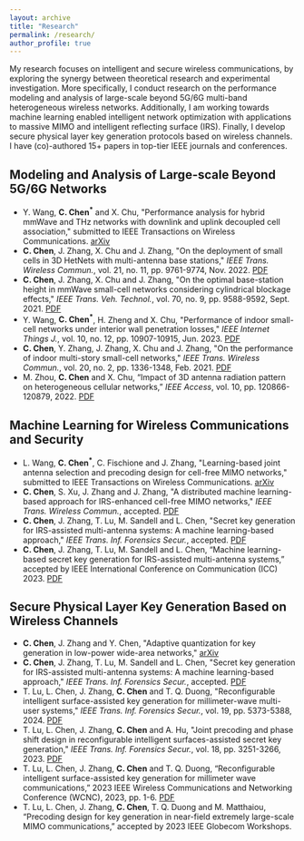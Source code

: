 ```yaml
---
layout: archive
title: "Research"
permalink: /research/
author_profile: true
---
```


My research focuses on intelligent and secure wireless communications, by exploring the synergy between theoretical research and experimental investigation. More specifically, I conduct research on the performance modeling and analysis of large-scale beyond 5G/6G multi-band heterogeneous wireless networks. Additionally, I am working towards machine learning enabled intelligent network optimization with applications to massive MIMO and intelligent reflecting surface (IRS). Finally, I develop secure physical layer key generation protocols based on wireless channels. I have (co)-authored 15+ papers in top-tier IEEE journals and conferences.

## Modeling and Analysis of Large-scale Beyond 5G/6G Networks
* Y. Wang, **C. Chen<sup>*</sup>** and X. Chu, "Performance analysis for hybrid mmWave and THz networks with downlink
and uplink decoupled cell association," submitted to IEEE Transactions on Wireless Communications. [arXiv](https://arxiv.org/abs/2308.05842)
* **C. Chen**, J. Zhang, X. Chu and J. Zhang, "On the deployment of small cells in 3D HetNets with multi-antenna
base stations," _IEEE Trans. Wireless Commun._, vol. 21, no. 11, pp. 9761-9774, Nov. 2022. [PDF](https://ieeexplore.ieee.org/document/9791134)
* **C. Chen**, J. Zhang, X. Chu and J. Zhang, "On the optimal base-station height in mmWave small-cell networks
considering cylindrical blockage effects," _IEEE Trans. Veh. Technol._, vol. 70, no. 9, pp. 9588-9592, Sept. 2021. [PDF](https://ieeexplore.ieee.org/document/9492764)
* Y. Wang, **C. Chen<sup>*</sup>**, H. Zheng and X. Chu, "Performance of indoor small-cell networks under interior wall
penetration losses," _IEEE Internet Things J._, vol. 10, no. 12, pp. 10907-10915, Jun. 2023. [PDF](https://ieeexplore.ieee.org/document/10035292)
* **C. Chen**, Y. Zhang, J. Zhang, X. Chu and J. Zhang, "On the performance of indoor multi-story small-cell
networks," _IEEE Trans. Wireless Commun._, vol. 20, no. 2, pp. 1336-1348, Feb. 2021. [PDF](https://ieeexplore.ieee.org/document/9242275)
* M. Zhou, **C. Chen** and X. Chu, “Impact of 3D antenna radiation pattern on heterogeneous cellular networks,”
_IEEE Access_, vol. 10, pp. 120866-120879, 2022. [PDF](https://ieeexplore.ieee.org/document/9954398)


## Machine Learning for Wireless Communications and Security
* L. Wang, **C. Chen<sup>*</sup>**, C. Fischione and J. Zhang, "Learning-based joint antenna selection and precoding design for cell-free MIMO networks," submitted to IEEE Transactions on Wireless Communications. [arXiv](https://arxiv.org/abs/2404.08607)
* **C. Chen**, S. Xu, J. Zhang and J. Zhang, "A distributed machine learning-based approach for IRS-enhanced
cell-free MIMO networks," _IEEE Trans. Wireless Commun._, accepted. [PDF](https://ieeexplore.ieee.org/document/10296835)
* **C. Chen**, J. Zhang, T. Lu, M. Sandell and L. Chen, "Secret key generation for IRS-assisted multi-antenna
systems: A machine learning-based approach," _IEEE Trans. Inf. Forensics Secur._, accepted. [PDF](https://ieeexplore.ieee.org/document/10315046)
* **C. Chen**, J. Zhang, T. Lu, M. Sandell and L. Chen, “Machine learning-based secret key generation for IRS-assisted
multi-antenna systems,” accepted by IEEE International Conference on Communication (ICC) 2023. [PDF](https://ieeexplore.ieee.org/document/10279041)

## Secure Physical Layer Key Generation Based on Wireless Channels
* **C. Chen**, J. Zhang and Y. Chen, "Adaptive quantization for key generation in low-power wide-area networks," [arXiv](https://arxiv.org/abs/2310.07853)
* **C. Chen**, J. Zhang, T. Lu, M. Sandell and L. Chen, "Secret key generation for IRS-assisted multi-antenna
systems: A machine learning-based approach," _IEEE Trans. Inf. Forensics Secur._, accepted. [PDF](https://ieeexplore.ieee.org/document/10315046)
* T. Lu, L. Chen, J. Zhang, **C. Chen** and T. Q. Duong, "Reconfigurable intelligent surface-assisted key generation for millimeter-wave multi-user systems," _IEEE Trans. Inf. Forensics Secur._, vol. 19, pp. 5373-5388, 2024. [PDF](https://ieeexplore.ieee.org/abstract/document/10520332)
* T. Lu, L. Chen, J. Zhang, **C. Chen** and A. Hu, "Joint precoding and phase shift design in reconfigurable
intelligent surfaces-assisted secret key generation," _IEEE Trans. Inf. Forensics Secur._, vol. 18, pp. 3251-3266, 2023. [PDF](https://ieeexplore.ieee.org/document/10106070)
* T. Lu, L. Chen, J. Zhang, **C. Chen** and T. Q. Duong, “Reconfigurable intelligent surface-assisted key generation
for millimeter wave communications,” 2023 IEEE Wireless Communications and Networking Conference
(WCNC), 2023, pp. 1-6. [PDF](https://ieeexplore.ieee.org/abstract/document/10119128)
* T. Lu, L. Chen, J. Zhang, **C. Chen**, T. Q. Duong and M. Matthaiou, “Precoding design for key generation in
near-field extremely large-scale MIMO communications,” accepted by 2023 IEEE Globecom Workshops.
